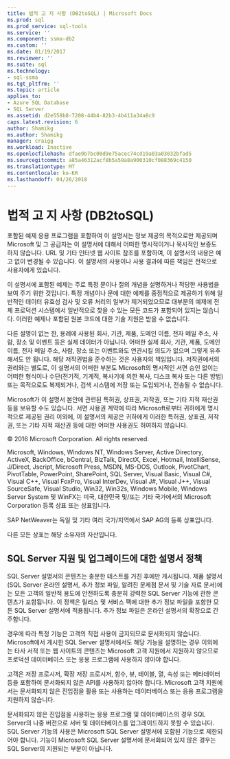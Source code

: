 ```yaml
---
title: 법적 고 지 사항 (DB2toSQL) | Microsoft Docs
ms.prod: sql
ms.prod_service: sql-tools
ms.service: ''
ms.component: ssma-db2
ms.custom: ''
ms.date: 01/19/2017
ms.reviewer: ''
ms.suite: sql
ms.technology:
- sql-ssma
ms.tgt_pltfrm: ''
ms.topic: article
applies_to:
- Azure SQL Database
- SQL Server
ms.assetid: d2e558b8-7208-44b4-82b3-4b411a34a8c9
caps.latest.revision: 6
author: Shamikg
ms.author: Shamikg
manager: craigg
ms.workload: Inactive
ms.openlocfilehash: dfae9b7bc00d9e75acec74cd19a03a03032bfad5
ms.sourcegitcommit: a85a46312acf8b5a59a8a900310cf088369c4150
ms.translationtype: MT
ms.contentlocale: ko-KR
ms.lasthandoff: 04/26/2018
---
```

# <a name="legal-notice-db2tosql"></a>법적 고 지 사항 (DB2toSQL)
포함된 예제 응용 프로그램을 포함하여 이 설명서는 정보 제공의 목적으로만 제공되며 Microsoft 및 그 공급자는 이 설명서에 대해서 어떠한 명시적이거나 묵시적인 보증도 하지 않습니다. URL 및 기타 인터넷 웹 사이트 참조를 포함하여, 이 설명서의 내용은 예고 없이 변경될 수 있습니다. 이 설명서의 사용이나 사용 결과에 따른 책임은 전적으로 사용자에게 있습니다.  
  
이 설명서에 포함된 예제는 주로 특정 문이나 절의 개념을 설명하거나 적당한 사용법을 보여 주기 위한 것입니다. 특정 개념이나 문에 대한 예제를 중점적으로 제공하기 위해 일반적인 데이터 유효성 검사 및 오류 처리의 일부가 제거되었으므로 대부분의 예제에 전체 프로덕션 시스템에서 일반적으로 찾을 수 있는 모든 코드가 포함되어 있지는 않습니다. 이러한 예제나 포함된 원본 코드에 대한 기술 지원은 받을 수 없습니다.  
  
다른 설명이 없는 한, 용례에 사용된 회사, 기관, 제품, 도메인 이름, 전자 메일 주소, 사람, 장소 및 이벤트 등은 실제 데이터가 아닙니다. 어떠한 실제 회사, 기관, 제품, 도메인 이름, 전자 메일 주소, 사람, 장소 또는 이벤트와도 연관시킬 의도가 없으며 그렇게 유추해서도 안 됩니다. 해당 저작권법을 준수하는 것은 사용자의 책임입니다. 저작권에서의 권리와는 별도로, 이 설명서의 어떠한 부분도 Microsoft의 명시적인 서면 승인 없이는 어떠한 형식이나 수단(전기적, 기계적, 복사기에 의한 복사, 디스크 복사 또는 다른 방법) 또는 목적으로도 복제되거나, 검색 시스템에 저장 또는 도입되거나, 전송될 수 없습니다.  
  
Microsoft가 이 설명서 본안에 관련된 특허권, 상표권, 저작권, 또는 기타 지적 재산권 등을 보유할 수도 있습니다. 서면 사용권 계약에 따라 Microsoft로부터 귀하에게 명시적으로 제공된 권리 이외에, 이 설명서의 제공은 귀하에게 이러한 특허권, 상표권, 저작권, 또는 기타 지적 재산권 등에 대한 어떠한 사용권도 허여하지 않습니다.  
  
© 2016 Microsoft Corporation. All rights reserved.  
  
Microsoft, Windows, Windows NT, Windows Server, Active Directory, ActiveX, BackOffice, bCentral, BizTalk, DirectX, Excel, Hotmail, IntelliSense, J/Direct, Jscript, Microsoft Press, MSDN, MS-DOS, Outlook, PivotChart, PivotTable, PowerPoint, SharePoint, SQL Server, Visual Basic, Visual C#, Visual C++, Visual FoxPro, Visual InterDev, Visual J#, Visual J++, Visual SourceSafe, Visual Studio, Win32, Win32s, Windows Mobile, Windows Server System 및 WinFX는 미국, 대한민국 및/또는 기타 국가에서의 Microsoft Corporation 등록 상표 또는 상표입니다.  
  
SAP NetWeaver는 독일 및 기타 여러 국가/지역에서 SAP AG의 등록 상표입니다.  
  
다른 모든 상표는 해당 소유자의 자산입니다.  
  
## <a name="documentation-policy-for-sql-server-support-and-upgrade"></a>SQL Server 지원 및 업그레이드에 대한 설명서 정책  
SQL Server 설명서의 콘텐츠는 충분한 테스트를 거친 후에만 게시됩니다. 제품 설명서(SQL Server 온라인 설명서, 추가 정보 파일, 알려진 문제점 문서 및 기술 자료 문서)에는 모든 고객의 일반적 용도에 안전하도록 충분히 강력한 SQL Server 기능에 관한 콘텐츠가 포함됩니다. 이 정책은 릴리스 및 서비스 팩에 대한 추가 정보 파일을 포함한 모든 SQL Server 설명서에 적용됩니다. 추가 정보 파일은 온라인 설명서의 확장으로 간주합니다.  
  
경우에 따라 특정 기능은 고객의 직접 사용이 금지되므로 문서화되지 않습니다. Microsoft에서 게시한 SQL Server 설명서에서도 해당 기능을 설명하는 경우 이외에는 타사 서적 또는 웹 사이트의 콘텐츠는 Microsoft 고객 지원에서 지원하지 않으므로 프로덕션 데이터베이스 또는 응용 프로그램에 사용하지 않아야 합니다.  
  
고객은 저장 프로시저, 확장 저장 프로시저, 함수, 뷰, 테이블, 열, 속성 또는 메타데이터 등을 포함하여 문서화되지 않은 API를 사용하지 않아야 합니다. Microsoft 고객 지원에서는 문서화되지 않은 진입점을 활용 또는 사용하는 데이터베이스 또는 응용 프로그램을 지원하지 않습니다.  
  
문서화되지 않은 진입점을 사용하는 응용 프로그램 및 데이터베이스의 경우 SQL Server의 나중 버전으로 서버 및 데이터베이스를 업그레이드하지 못할 수 있습니다. SQL Server 기능의 사용은 Microsoft SQL Server 설명서에 포함된 기능으로 제한되어야 합니다. 기능이 Microsoft SQL Server 설명서에 문서화되어 있지 않은 경우는 SQL Server의 지원되는 부분이 아닙니다.  
  
